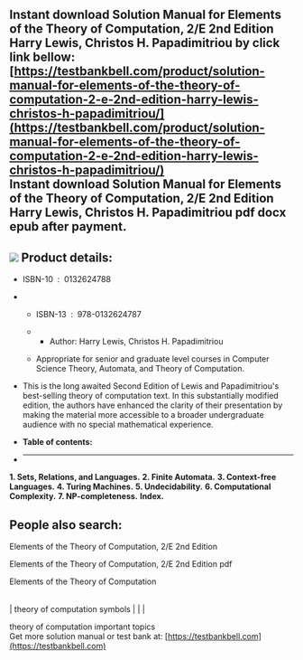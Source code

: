 Instant download **Solution Manual for Elements of the Theory of Computation, 2/E 2nd Edition Harry Lewis, Christos H. Papadimitriou** by click link bellow:  
[https://testbankbell.com/product/solution-manual-for-elements-of-the-theory-of-computation-2-e-2nd-edition-harry-lewis-christos-h-papadimitriou/](https://testbankbell.com/product/solution-manual-for-elements-of-the-theory-of-computation-2-e-2nd-edition-harry-lewis-christos-h-papadimitriou/)  
**Instant download Solution Manual for Elements of the Theory of Computation, 2/E 2nd Edition Harry Lewis, Christos H. Papadimitriou pdf docx epub after payment.**
-------------------------------------------------------------------------------------------------------------------------------------------------------------------


![](https://testbankbell.com/wp-content/uploads/2023/05/546-53da34e0d6106-762x1024-1.jpg)
**Product details:**
--------------------


* ISBN-10 ‏ : ‎ 0132624788
* * ISBN-13 ‏ : ‎ 978-0132624787
  * * Author: Harry Lewis, Christos H. Papadimitriou
   
  * Appropriate for senior and graduate level courses in Computer Science Theory, Automata, and Theory of Computation.
 
* This is the long awaited Second Edition of Lewis and Papadimitriou's best-selling theory of computation text. In this substantially modified edition, the authors have enhanced the clarity of their presentation by making the material more accessible to a broader undergraduate audience with no special mathematical experience.
* **Table of contents:**
* ----------------------



**1. Sets, Relations, and Languages.**
**2. Finite Automata.**
**3. Context-free Languages.**
**4. Turing Machines.**
**5. Undecidability.**
**6. Computational Complexity.**
**7. NP-completeness.**
**Index.**

















**People also search:**
-----------------------


Elements of the Theory of Computation, 2/E 2nd Edition

Elements of the Theory of Computation, 2/E 2nd Edition pdf

Elements of the Theory of Computation


|  |  |  |
| --- | --- | --- |
| 
theory of computation symbols
 |  |  |


 theory of computation important topics  
  Get more solution manual or test bank at: [https://testbankbell.com](https://testbankbell.com)
